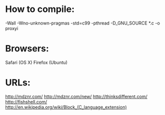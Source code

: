 # How to compile:
-Wall -Wno-unknown-pragmas -std=c99 -pthread -D_GNU_SOURCE *.c -o proxyi

# Browsers:
Safari (OS X)
Firefox (Ubuntu)

# URLs:
http://mdznr.com/
http://mdznr.com/new/
http://thinksdifferent.com/
http://fishshell.com/
http://en.wikipedia.org/wiki/Block_(C_language_extension)


